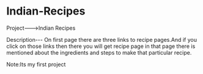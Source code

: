 # Indian-Recipes

Project--->Indian Recipes

Description---
On first page there are three links to recipe pages.And if you click on those links then there you will get recipe page in that page there is mentioned about the ingredients and steps to make that particular recipe.


Note:Its my first project   


